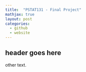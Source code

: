 ```yaml
---
title:  "PSTAT131 - Final Project"
mathjax: true
layout: post
categories: 
  - github
  - website
---
```


## header goes here

other text.
